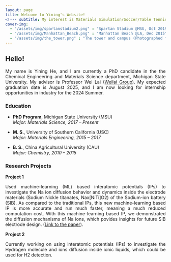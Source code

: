 ```yaml
---
layout: page
title: Welcome to Yining's Website!
<!--- subtitle: My interest is Materials Simulation/Soccer/Table Tennis/Travel... --->
cover-img: 
  - "/assets/img/spartanstadium2.png" : "Spartan Stadium @MSU, Oct 2019"
  - "/assets/img/Manhattan_Beach.png" : "Manhattan Beach @LA, Dec 2015"
  - "/assets/img/the_tower.png" : "The tower and campus (Photographed from library) @MSU, Dec 2019"
---
```


## Hello!
<p style="text-align: justify"> My name is Yining He, and I am currently a PhD candidate in the the Chemical Engineering and Materials Science department, Michigan State University. My advisor is Professor Wei Lai (<a href="https://weilaigroup.org">Weilai Group</a>). My expected graduation date is August 2025, and I am now looking for internship opportunities in industry for the 2024 Summer.</p>

### Education
- **PhD Program**, Michigan State University (MSU)<br />
_Major: Materials Science, 2017 – Present_

- **M. S.**, University of Southern California (USC)<br />
_Major: Materials Engineering, 2015 – 2017_

- **B. S.**, China Agricultural University (CAU)<br />
_Major: Chemistry, 2010 – 2015_


### Research Projects

**Project 1**
<p style="text-align: justify"> Used machine-learning (ML) based interatomic potentials (IPs) to investigate the Na ion diffusion behavior and dynamics inside the electrode materials (Sodium Nickle titanates, Nax[NiTi]O2) of the Sodium-ion battery (SIB). As compared to the traditional IPs, this new machine-learning based IP is more accurate and run much faster, meaning a much reduced computation cost. With this machine-learning based IP, we demonstrated the diffusion mechanisms of Na ions, which povides insights for future SIB electrode design. (<a href="https://doi.org/10.1016/j.ssi.2023.116298">Link to the paper</a>). </p>

**Project 2** 
<p style="text-align: justify"> Currently working on using interatomic potentials (IPs) to investigate the Hydrogen molecule and ions diffusion inside ionic liquids, which could be used for H2 detection. </p>
